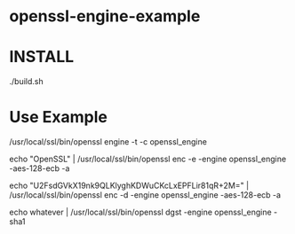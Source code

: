 # openssl-engine-example


# INSTALL

./build.sh


# Use Example
/usr/local/ssl/bin/openssl engine -t -c openssl_engine

echo "OpenSSL" | /usr/local/ssl/bin/openssl enc -e -engine openssl_engine -aes-128-ecb -a

echo "U2FsdGVkX19nk9QLKlyghKDWuCKcLxEPFLir81qR+2M=" | /usr/local/ssl/bin/openssl enc -d -engine openssl_engine -aes-128-ecb -a

echo whatever | /usr/local/ssl/bin/openssl dgst -engine openssl_engine -sha1
